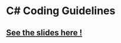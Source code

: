 # C# Coding Guidelines

## [See the slides here !](https://gitpitch.com/lionelrepellin/csharp-coding-guidelines)